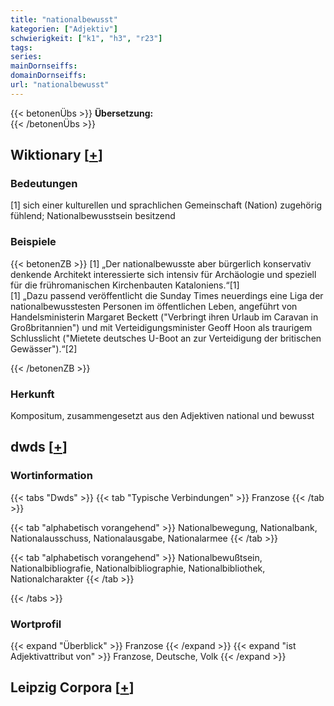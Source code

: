 ```yaml
---
title: "nationalbewusst"
kategorien: ["Adjektiv"]
schwierigkeit: ["k1", "h3", "r23"]
tags:
series:
mainDornseiffs:
domainDornseiffs:
url: "nationalbewusst"
---
```


{{< betonenÜbs >}}
**Übersetzung:**  
{{< /betonenÜbs >}}

## Wiktionary [[+](https://de.wiktionary.org/wiki/nationalbewusst)]

### Bedeutungen
[1] sich einer kulturellen und sprachlichen Gemeinschaft (Nation) zugehörig fühlend; Nationalbewusstsein besitzend  

### Beispiele
{{< betonenZB >}}
[1] „Der nationalbewusste aber bürgerlich konservativ denkende Architekt interessierte sich intensiv für Archäologie und speziell für die frühromanischen Kirchenbauten Kataloniens.“[1]  
[1] „Dazu passend veröffentlicht die Sunday Times neuerdings eine Liga der nationalbewusstesten Personen im öffentlichen Leben, angeführt von Handelsministerin Margaret Beckett ("Verbringt ihren Urlaub im Caravan in Großbritannien") und mit Verteidigungsminister Geoff Hoon als traurigem Schlusslicht ("Mietete deutsches U-Boot an zur Verteidigung der britischen Gewässer").“[2]  

{{< /betonenZB >}}
### Herkunft
Kompositum, zusammengesetzt aus den Adjektiven national und bewusst  



## dwds [[+](https://www.dwds.de/wb/nationalbewusst)]

### Wortinformation
{{< tabs "Dwds" >}}
{{< tab "Typische Verbindungen" >}}
Franzose
{{< /tab >}}

{{< tab "alphabetisch vorangehend" >}}
Nationalbewegung, Nationalbank, Nationalausschuss, Nationalausgabe, Nationalarmee
{{< /tab >}}

{{< tab "alphabetisch vorangehend" >}}
Nationalbewußtsein, Nationalbibliografie, Nationalbibliographie, Nationalbibliothek, Nationalcharakter
{{< /tab >}}

{{< /tabs >}}

### Wortprofil
{{< expand "Überblick" >}} Franzose {{< /expand >}}
{{< expand "ist Adjektivattribut von" >}} Franzose, Deutsche, Volk {{< /expand >}}

## Leipzig Corpora [[+](https://corpora.uni-leipzig.de/en/res?word=nationalbewusst&corpusId=deu_newscrawl-public_2018)]

